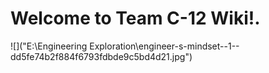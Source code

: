 # Welcome to Team C-12 Wiki!.
![]("E:\Engineering Exploration\engineer-s-mindset--1--dd5fe74b2f884f6793fdbde9c5bd4d21.jpg")

